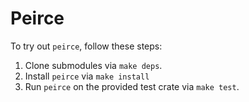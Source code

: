 # Peirce

To try out `peirce`, follow these steps:
1. Clone submodules via `make deps`.
2. Install `peirce` via `make install`
3. Run `peirce` on the provided test crate via `make test`.
